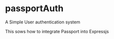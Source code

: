 # passportAuth
A Simple User authentication system

This sows how to integrate Passport into Expressjs
